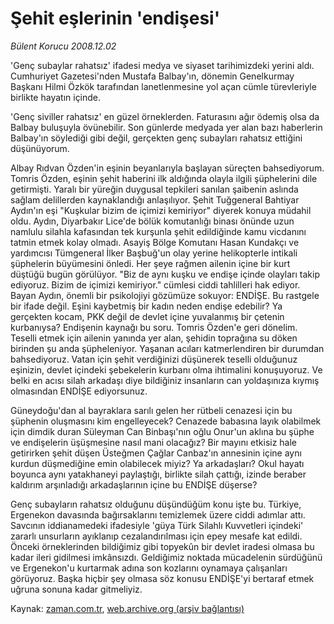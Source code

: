 # Şehit eşlerinin 'endişesi'

*Bülent Korucu 2008.12.02*

<tr><td class="metin" colspan="2" style="padding-top: 20px; padding-left: 5px; padding-right: 10px;">'Genç subaylar rahatsız' ifadesi medya ve siyaset tarihimizdeki yerini aldı. Cumhuriyet Gazetesi'nden Mustafa Balbay'ın, dönemin Genelkurmay Başkanı Hilmi Özkök tarafından lanetlenmesine yol açan cümle türevleriyle birlikte hayatın içinde.</td></tr><tr><td class="metin" colspan="2" style="padding-top: 20px; padding-left: 5px; padding-right: 10px;"><p> 'Genç siviller rahatsız' en güzel örneklerden. Faturasını ağır ödemiş olsa da Balbay buluşuyla övünebilir. Son günlerde medyada yer alan bazı haberlerin Balbay'ın söylediği gibi değil, gerçekten genç subayları rahatsız ettiğini düşünüyorum. 
<p> Albay Rıdvan Özden'in eşinin beyanlarıyla başlayan süreçten bahsediyorum. Tomris Özden, eşinin şehit haberini ilk aldığında olayla ilgili şüphelerini dile getirmişti. Yaralı bir yüreğin duygusal tepkileri sanılan şaibenin aslında sağlam delillerden kaynaklandığı anlaşılıyor. Şehit Tuğgeneral Bahtiyar Aydın'ın eşi "Kuşkular bizim de içimizi kemiriyor" diyerek konuya müdahil oldu. Aydın, Diyarbakır Lice'de bölük komutanlığı binası önünde uzun namlulu silahla kafasından tek kurşunla şehit edildiğinde kamu vicdanını tatmin etmek kolay olmadı. Asayiş Bölge Komutanı Hasan Kundakçı ve yardımcısı Tümgeneral İlker Başbuğ'un olay yerine helikopterle intikali şüphelerin büyümesini önledi. Her şeye rağmen ailenin içine bir kurt düştüğü bugün görülüyor. "Biz de aynı kuşku ve endişe içinde olayları takip ediyoruz. Bizim de içimizi kemiriyor." cümlesi ciddi tahlilleri hak ediyor. Bayan Aydın, önemli bir psikolojiyi gözümüze sokuyor: ENDİŞE. Bu rastgele bir ifade değil. Eşini kaybetmiş bir kadın neden endişe edebilir? Ya gerçekten kocam, PKK değil de devlet içine yuvalanmış bir çetenin kurbanıysa? Endişenin kaynağı bu soru. Tomris Özden'e geri dönelim. Teselli etmek için ailenin yanında yer alan, şehidin toprağına su döken birinden şu anda şüpheleniyor. Yaşanan acıları katmerlendiren bir durumdan bahsediyoruz. Vatan için şehit verdiğinizi düşünerek teselli olduğunuz eşinizin, devlet içindeki şebekelerin kurbanı olma ihtimalini konuşuyoruz. Ve belki en acısı silah arkadaşı diye bildiğiniz insanların can yoldaşınıza kıymış olmasından ENDİŞE ediyorsunuz. 
<p> Güneydoğu'dan al bayraklara sarılı gelen her rütbeli cenazesi için bu şüphenin oluşmasını kim engelleyecek? Cenazede babasına layık olabilmek için dimdik duran Süleyman Can Binbaşı'nın oğlu Onur'un aklına bu şüphe ve endişelerin üşüşmesine nasıl mani olacağız? Bir mayını etkisiz hale getirirken şehit düşen Üsteğmen Çağlar Canbaz'ın annesinin içine aynı kurdun düşmediğine emin olabilecek miyiz? Ya arkadaşları? Okul hayatı boyunca aynı yatakhaneyi paylaştığı, birlikte silah çattığı, izinde beraber kaldırım arşınladığı arkadaşlarının içine bu ENDİŞE düşerse?
<p> Genç subayların rahatsız olduğunu düşündüğüm konu işte bu. Türkiye, Ergenekon davasında bağırsaklarını temizlemek üzere ciddi adımlar attı. Savcının iddianamedeki ifadesiyle 'güya Türk Silahlı Kuvvetleri içindeki' zararlı unsurların ayıklanıp cezalandırılması için epey mesafe kat edildi. Önceki örneklerinden bildiğimiz gibi topyekûn bir devlet iradesi olmasa bu kadar ileri gidilmesi imkânsızdı. Geldiğimiz noktada mücadelenin sürdüğünü ve Ergenekon'u kurtarmak adına son kozlarını oynamaya çalışanları görüyoruz. Başka hiçbir şey olmasa söz konusu ENDİŞE'yi bertaraf etmek uğruna sonuna kadar gitmeliyiz.<br/></p></p></p></p></td></tr>

Kaynak: [zaman.com.tr](http://zaman.com.tr/yazar.do?yazino=766394), [web.archive.org (arşiv bağlantısı)](http://web.archive.org/web/20081220074750/http://www.zaman.com.tr:80/yazar.do?yazino=766394)
